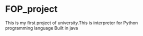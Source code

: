 # FOP_project
This is my first project of university.This is interpreter for Python programming language Built in java
